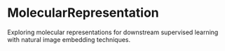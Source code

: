 # MolecularRepresentation
Exploring molecular representations for downstream supervised learning with natural image embedding techniques.
